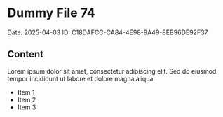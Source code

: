# Dummy File 74

Date: 2025-04-03
ID: C18DAFCC-CA84-4E98-9A49-8EB96DE92F37

## Content

Lorem ipsum dolor sit amet, consectetur adipiscing elit.
Sed do eiusmod tempor incididunt ut labore et dolore magna aliqua.

* Item 1
* Item 2
* Item 3
